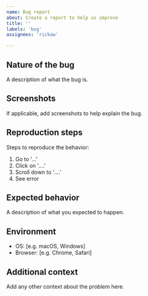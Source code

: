 ```yaml
---
name: Bug report
about: Create a report to help us improve
title: ''
labels: 'bug'
assignees: 'rickaw'

---
```


## Nature of the bug
A description of what the bug is.

## Screenshots
If applicable, add screenshots to help explain the bug.

## Reproduction steps
Steps to reproduce the behavior:
1. Go to '...'
2. Click on '....'
3. Scroll down to '....'
4. See error

## Expected behavior
A description of what you expected to happen.

## Environment
 - OS: [e.g. macOS, Windows]
 - Browser: [e.g. Chrome, Safari]

## Additional context
Add any other context about the problem here.
